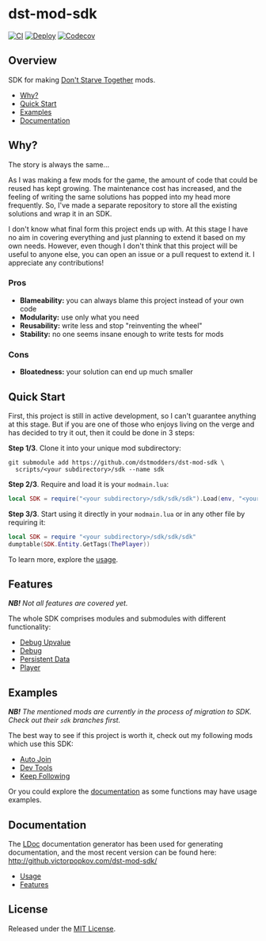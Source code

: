 # dst-mod-sdk

[![CI](https://img.shields.io/github/workflow/status/dstmodders/dst-mod-sdk/CI?label=ci)](https://github.com/dstmodders/dst-mod-sdk/actions/workflows/ci.yml)
[![Deploy](https://img.shields.io/github/workflow/status/dstmodders/dst-mod-sdk/Deploy?label=deploy)](https://github.com/dstmodders/dst-mod-sdk/actions/workflows/deploy.yml)
[![Codecov](https://img.shields.io/codecov/c/github/dstmodders/dst-mod-sdk.svg)](https://codecov.io/gh/dstmodders/dst-mod-sdk)

## Overview

SDK for making [Don't Starve Together][] mods.

- [Why?](#why)
- [Quick Start](#quick-start)
- [Examples](#examples)
- [Documentation](#documentation)

## Why?

The story is always the same...

As I was making a few mods for the game, the amount of code that could be reused
has kept growing. The maintenance cost has increased, and the feeling of writing
the same solutions has popped into my head more frequently. So, I've made a
separate repository to store all the existing solutions and wrap it in an SDK.

I don't know what final form this project ends up with. At this stage I have no
aim in covering everything and just planning to extend it based on my own needs.
However, even though I don't think that this project will be useful to anyone
else, you can open an issue or a pull request to extend it. I appreciate any
contributions!

### Pros

- **Blameability:** you can always blame this project instead of your own code
- **Modularity:** use only what you need
- **Reusability:** write less and stop "reinventing the wheel"
- **Stability:** no one seems insane enough to write tests for mods

### Cons

- **Bloatedness:** your solution can end up much smaller

## Quick Start

First, this project is still in active development, so I can't guarantee
anything at this stage. But if you are one of those who enjoys living on the
verge and has decided to try it out, then it could be done in 3 steps:

**Step 1/3**. Clone it into your unique mod subdirectory:

```shell script
git submodule add https://github.com/dstmodders/dst-mod-sdk \
  scripts/<your subdirectory>/sdk --name sdk
```

**Step 2/3**. Require and load it is your `modmain.lua`:

```lua
local SDK = require("<your subdirectory>/sdk/sdk/sdk").Load(env, "<your subdirectory>/sdk")
```

**Step 3/3**. Start using it directly in your `modmain.lua` or in any other file
by requiring it:

```lua
local SDK = require "<your subdirectory>/sdk/sdk/sdk"
dumptable(SDK.Entity.GetTags(ThePlayer))
```

To learn more, explore the [usage][].

## Features

_**NB!** Not all features are covered yet._

The whole SDK comprises modules and submodules with different functionality:

- [Debug Upvalue](readme/02-features.md#debug-upvalue)
- [Debug](readme/02-features.md#debug)
- [Persistent Data](readme/02-features.md#persistent-data)
- [Player](readme/02-features.md#player)

## Examples

_**NB!** The mentioned mods are currently in the process of migration to SDK.
Check out their `sdk` branches first._

The best way to see if this project is worth it, check out my following mods
which use this SDK:

- [Auto Join][]
- [Dev Tools][]
- [Keep Following][]

Or you could explore the [documentation][] as some functions may have usage
examples.

## Documentation

The [LDoc][] documentation generator has been used for generating documentation,
and the most recent version can be found here:
http://github.victorpopkov.com/dst-mod-sdk/

- [Usage][]
- [Features][]

## License

Released under the [MIT License](https://opensource.org/licenses/MIT).

[auto join]: https://github.com/victorpopkov/dst-mod-auto-join
[dev tools]: https://github.com/victorpopkov/dst-mod-dev-tools
[documentation]: http://github.victorpopkov.com/dst-mod-sdk/
[don't starve together]: https://www.klei.com/games/dont-starve-together
[features]: readme/02-features.md
[keep following]: https://github.com/victorpopkov/dst-mod-keep-following
[ldoc]: https://stevedonovan.github.io/ldoc/
[trello]: https://trello.com/
[usage]: readme/01-usage.md
